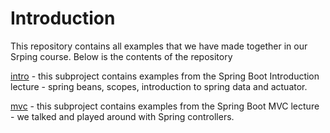 # Introduction

This repository contains all examples that we have made together in our Srping course. Below is the contents of the repository


[intro](https://github.com/luchob/spring-remote-course-2022/tree/master/intro) - this subproject contains examples from the Spring Boot Introduction lecture - spring beans, scopes, introduction to spring data and actuator.

[mvc](https://github.com/luchob/spring-remote-course-2022/tree/master/mvc) - this subproject contains examples from the Spring Boot MVC lecture - we talked and played around with Spring controllers.

